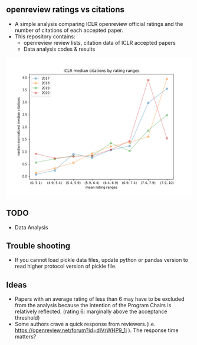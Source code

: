 ## openreview ratings vs citations
* A simple analysis comparing ICLR openreview official ratings and the number of citations of each accepted paper. 
* This repository contains:
	* openreview review lists, citation data of ICLR accepted papers
	* Data analysis codes & results


![citations_vs_ratings](https://raw.githubusercontent.com/isingmodel/openreview_ratings_vs_citations/master/figs/median-normalized_median_citations.png?raw=true)





## TODO
* Data Analysis






## Trouble shooting
* If you cannot load pickle data files, update python or pandas version to read higher protocol version of pickle file. 


## Ideas
* Papers with an average rating of less than 6 may have to be excluded from the analysis because the intention of the Program Chairs is relatively reflected. (rating 6: marginally above the acceptance threshold)
* Some authors crave a quick response from reviewers.(i.e. https://openreview.net/forum?id=dIVrWHP9_1i ). The response time matters?